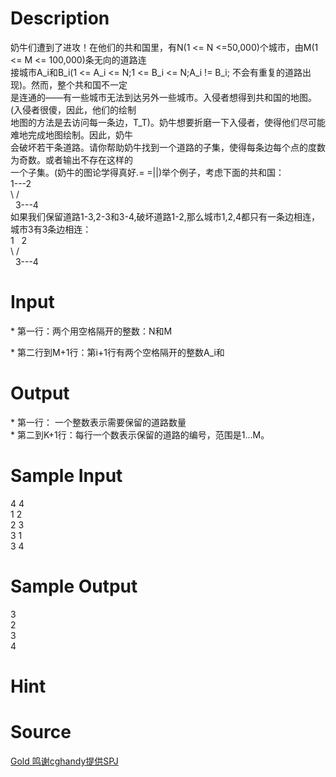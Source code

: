 
# Description

<div class="content"><div>奶牛们遭到了进攻！在他们的共和国里，有N(1 &lt;= N &lt;=50,000)个城市，由M(1 &lt;= M &lt;= 100,000)条无向的道路连</div>
<div>接城市A_i和B_i(1 &lt;= A_i &lt;= N;1 &lt;= B_i &lt;= N;A_i != B_i; 不会有重复的道路出现)。然而，整个共和国不一定</div>
<div>是连通的——有一些城市无法到达另外一些城市。入侵者想得到共和国的地图。(入侵者很傻，因此，他们的绘制</div>
<div>地图的方法是去访问每一条边，T_T)。奶牛想要折磨一下入侵者，使得他们尽可能难地完成地图绘制。因此，奶牛</div>
<div>会破坏若干条道路。请你帮助奶牛找到一个道路的子集，使得每条边每个点的度数为奇数。或者输出不存在这样的</div>
<div>一个子集。(奶牛的图论学得真好.= =||)举个例子，考虑下面的共和国：</div>
<div>1---2</div>
<div>\ /</div>
<div>  3---4</div>
<div></div>
<div>如果我们保留道路1-3,2-3和3-4,破坏道路1-2,那么城市1,2,4都只有一条边相连，城市3有3条边相连：</div>
<div></div>
<div>1   2</div>
<div>\ /</div>
<div>  3---4</div></div>

# Input

<div class="content"><div>* 第一行：两个用空格隔开的整数：N和M</div>
<p></p>
<div>* 第二行到M+1行：第i+1行有两个空格隔开的整数A_i和</div></div>

# Output

<div class="content"><div>* 第一行： 一个整数表示需要保留的道路数量</div>
<div>* 第二到K+1行：每行一个数表示保留的道路的编号，范围是1...M。</div></div>

# Sample Input

<div class="content"><span class="sampledata">4 4<br/>
1 2<br/>
2 3<br/>
3 1<br/>
3 4</span></div>

# Sample Output

<div class="content"><span class="sampledata">3<br/>
2<br/>
3<br/>
4</span></div>

# Hint

<div class="content"><p></p></div>

# Source

<div class="content"><p><a href="problemset.php?search=Gold 鸣谢cghandy提供SPJ">Gold 鸣谢cghandy提供SPJ</a></p></div>

